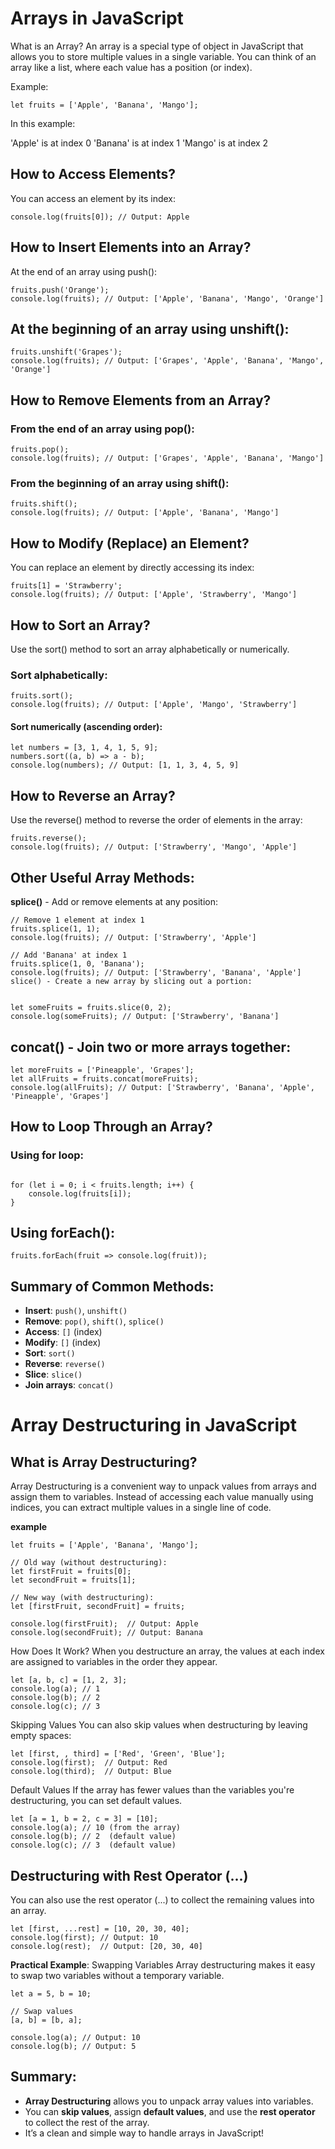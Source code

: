 # Arrays in JavaScript
What is an Array?
An array is a special type of object in JavaScript that allows you to store multiple values in a single variable. You can think of an array like a list, where each value has a position (or index).

Example:
```
let fruits = ['Apple', 'Banana', 'Mango'];
```
In this example:

'Apple' is at index 0
'Banana' is at index 1
'Mango' is at index 2
## How to Access Elements?
You can access an element by its index:

```
console.log(fruits[0]); // Output: Apple
```
## How to Insert Elements into an Array?
At the end of an array using push():
```
fruits.push('Orange');
console.log(fruits); // Output: ['Apple', 'Banana', 'Mango', 'Orange']
```
## At the beginning of an array using unshift():
```
fruits.unshift('Grapes');
console.log(fruits); // Output: ['Grapes', 'Apple', 'Banana', 'Mango', 'Orange']
```
## How to Remove Elements from an Array?
### From the end of an array using pop():
```
fruits.pop();
console.log(fruits); // Output: ['Grapes', 'Apple', 'Banana', 'Mango']
```
### From the beginning of an array using shift():
```
fruits.shift();
console.log(fruits); // Output: ['Apple', 'Banana', 'Mango']
```
## How to Modify (Replace) an Element?
You can replace an element by directly accessing its index:
```
fruits[1] = 'Strawberry';
console.log(fruits); // Output: ['Apple', 'Strawberry', 'Mango']
```
## How to Sort an Array?
Use the sort() method to sort an array alphabetically or numerically.

### Sort alphabetically:
```
fruits.sort();
console.log(fruits); // Output: ['Apple', 'Mango', 'Strawberry']
```
#### Sort numerically (ascending order):
```
let numbers = [3, 1, 4, 1, 5, 9];
numbers.sort((a, b) => a - b);
console.log(numbers); // Output: [1, 1, 3, 4, 5, 9]
```
## How to Reverse an Array?
Use the reverse() method to reverse the order of elements in the array:
```
fruits.reverse();
console.log(fruits); // Output: ['Strawberry', 'Mango', 'Apple']
```
## Other Useful Array Methods:
**splice()** - Add or remove elements at any position:

```
// Remove 1 element at index 1
fruits.splice(1, 1);
console.log(fruits); // Output: ['Strawberry', 'Apple']

// Add 'Banana' at index 1
fruits.splice(1, 0, 'Banana');
console.log(fruits); // Output: ['Strawberry', 'Banana', 'Apple']
slice() - Create a new array by slicing out a portion:


let someFruits = fruits.slice(0, 2);
console.log(someFruits); // Output: ['Strawberry', 'Banana']
```
## concat() - Join two or more arrays together:

```
let moreFruits = ['Pineapple', 'Grapes'];
let allFruits = fruits.concat(moreFruits);
console.log(allFruits); // Output: ['Strawberry', 'Banana', 'Apple', 'Pineapple', 'Grapes']
```
## How to Loop Through an Array?
### Using for loop:
```

for (let i = 0; i < fruits.length; i++) {
    console.log(fruits[i]);
}
```
## Using forEach():
```
fruits.forEach(fruit => console.log(fruit));
```
## Summary of Common Methods:

- **Insert**: `push()`, `unshift()`
- **Remove**: `pop()`, `shift()`, `splice()`
- **Access**: `[]` (index)
- **Modify**: `[]` (index)
- **Sort**: `sort()`
- **Reverse**: `reverse()`
- **Slice**: `slice()`
- **Join arrays**: `concat()`

# Array Destructuring in JavaScript
## What is Array Destructuring?
Array Destructuring is a convenient way to unpack values from arrays and assign them to variables. Instead of accessing each value manually using indices, you can extract multiple values in a single line of code.

**example**
```
let fruits = ['Apple', 'Banana', 'Mango'];

// Old way (without destructuring):
let firstFruit = fruits[0];
let secondFruit = fruits[1];

// New way (with destructuring):
let [firstFruit, secondFruit] = fruits;

console.log(firstFruit);  // Output: Apple
console.log(secondFruit); // Output: Banana
```
How Does It Work?
When you destructure an array, the values at each index are assigned to variables in the order they appear.

```
let [a, b, c] = [1, 2, 3];
console.log(a); // 1
console.log(b); // 2
console.log(c); // 3
```
Skipping Values
You can also skip values when destructuring by leaving empty spaces:
```
let [first, , third] = ['Red', 'Green', 'Blue'];
console.log(first);  // Output: Red
console.log(third);  // Output: Blue
```
Default Values
If the array has fewer values than the variables you're destructuring, you can set default values.

```
let [a = 1, b = 2, c = 3] = [10];
console.log(a); // 10 (from the array)
console.log(b); // 2  (default value)
console.log(c); // 3  (default value)
```
## Destructuring with Rest Operator (...)
You can also use the rest operator (...) to collect the remaining values into an array.

```
let [first, ...rest] = [10, 20, 30, 40];
console.log(first); // Output: 10
console.log(rest);  // Output: [20, 30, 40]
```
**Practical Example**: Swapping Variables
Array destructuring makes it easy to swap two variables without a temporary variable.

```
let a = 5, b = 10;

// Swap values
[a, b] = [b, a];

console.log(a); // Output: 10
console.log(b); // Output: 5
```
## Summary:
- **Array Destructuring** allows you to unpack array values into variables.
- You can **skip values**, assign **default values**, and use the **rest operator** to collect the rest of the array.
- It’s a clean and simple way to handle arrays in JavaScript!

